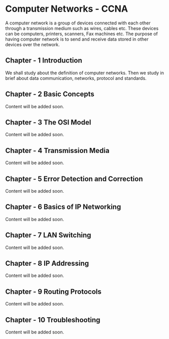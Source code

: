 # Computer Networks - CCNA
A computer network is a group of devices connected with each other through a transmission medium such as wires, cables etc. These devices can be computers, printers, scanners, Fax machines etc. The purpose of having computer network is to send and receive data stored in other devices over the network.

## Chapter - 1  Introduction

We shall study about the definition of computer networks. Then we study in brief about data communication, networks, protocol and standards.

## Chapter - 2 Basic Concepts

Content will be added soon.

## Chapter - 3 The OSI Model

Content will be added soon.

## Chapter - 4 Transmission Media

Content will be added soon.

## Chapter - 5 Error Detection and Correction

Content will be added soon.

## Chapter - 6  Basics of IP Networking

Content will be added soon.

## Chapter - 7 LAN Switching

Content will be added soon.

## Chapter - 8 IP Addressing

Content will be added soon.

## Chapter - 9 Routing Protocols

Content will be added soon.

## Chapter - 10 Troubleshooting

Content will be added soon.